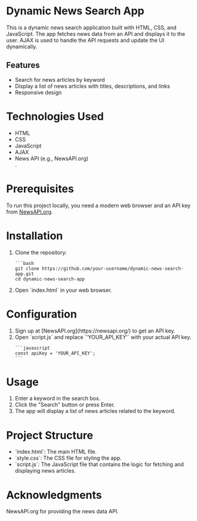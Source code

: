 # Dynamic News Search App

This is a dynamic news search application built with HTML, CSS, and JavaScript. The app fetches news data from an API and displays it to the user. AJAX is used to handle the API requests and update the UI dynamically.

## Features
<ul>
  <li> Search for news articles by keyword</li>
  <li> Display a list of news articles with titles, descriptions, and links</li>
  <li>Responsive design</li>
</ul>

# Technologies Used
<ul>
  <li>HTML</li>
  <li>CSS</li>
  <li>JavaScript</li>
  <li>AJAX</li>
  <li>News API (e.g., NewsAPI.org)</li>
.</ul>

# Prerequisites

To run this project locally, you need a modern web browser and an API key from [NewsAPI.org](https://newsapi.org/).

# Installation
  <ol><li>
    Clone the repository:

    ```bash
    git clone https://github.com/your-username/dynamic-news-search-app.git
    cd dynamic-news-search-app
  </li>
  <li>
    Open `index.html` in your web browser.</li>
  </ol>
  
# Configuration
<ol>
<li>
  Sign up at [NewsAPI.org](https://newsapi.org/) to get an API key.
</li>
<li>
  Open `script.js` and replace `'YOUR_API_KEY'` with your actual API key.

    ```javascript
    const apiKey = 'YOUR_API_KEY';
    ```
</li></ol>

# Usage
<ol>
  <li>Enter a keyword in the search box.</li>
  <li>
    Click the "Search" button or press Enter.
  </li>
  <li>The app will display a list of news articles related to the keyword.</li>
</ol> 

# Project Structure
<ul>
  <li>`index.html`: The main HTML file.</li>
  <li>`style.css`: The CSS file for styling the app.</li>
  <li>`script.js`: The JavaScript file that contains the logic for fetching and displaying news articles.
</li>
</ul>

# Acknowledgments
NewsAPI.org for providing the news data API.
